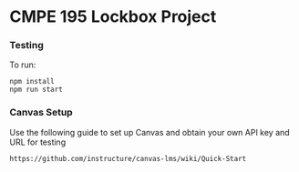 # CMPE 195 Lockbox Project


### Testing
To run:
```
npm install
npm run start
```

### Canvas Setup
Use the following guide to set up Canvas and obtain your own API key and URL for testing
```
https://github.com/instructure/canvas-lms/wiki/Quick-Start
```